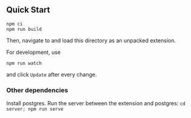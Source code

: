 ## Quick Start

```
npm ci
npm run build
```

Then, navigate to [](chrome://extensions) and load this directory as an unpacked extension.

For development, use

```
npm run watch
```

and click `Update` after every change.

### Other dependencies

Install postgres.
Run the server between the extension and postgres: `cd server; npm run serve`
